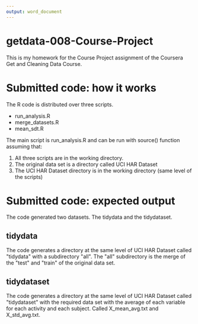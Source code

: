 ```yaml
---
output: word_document
---
```

getdata-008-Course-Project
==========================

This is my homework for the Course Project assignment of the Coursera Get and Cleaning Data Course.

# Submitted code: how it works

The R code is distributed over three scripts. 

* run_analysis.R
* merge_datasets.R
* mean_sdt.R

The main script is run_analysis.R and can be run with source() function
assuming that:

1. All three scripts are in the working directory.
2. The original data set is a directory called UCI HAR Dataset
3. The UCI HAR Dataset directory is in the working directory (same level of the scripts)

# Submitted code: expected output

The code generated two datasets. The tidydata and the tidydataset.

## tidydata
The code generates a directory at the same level of UCI HAR Dataset called "tidydata" with a subdirectory "all". The "all" subdirectory is the merge of the "test" and "train" of the
original data set.

## tidydataset
The code generates a directory at the same level of UCI HAR Dataset called "tidydataset" with the required data set with the average of each variable for each activity and each subject.
Called X_mean_avg.txt and X_std_avg.txt.


